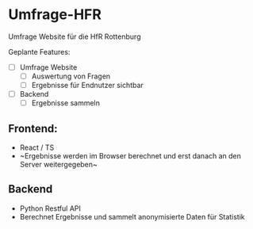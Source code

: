 # Umfrage-HFR
Umfrage Website für die HfR Rottenburg

Geplante Features:
- [ ] Umfrage Website
  - [ ] Auswertung von Fragen
  - [ ] Ergebnisse für Endnutzer sichtbar
- [ ] Backend
  - [ ] Ergebnisse sammeln

## Frontend:
- React / TS
- ~Ergebnisse werden im Browser berechnet und erst danach an den Server weitergegeben~

## Backend
- Python Restful API
- Berechnet Ergebnisse und sammelt anonymisierte Daten für Statistik
